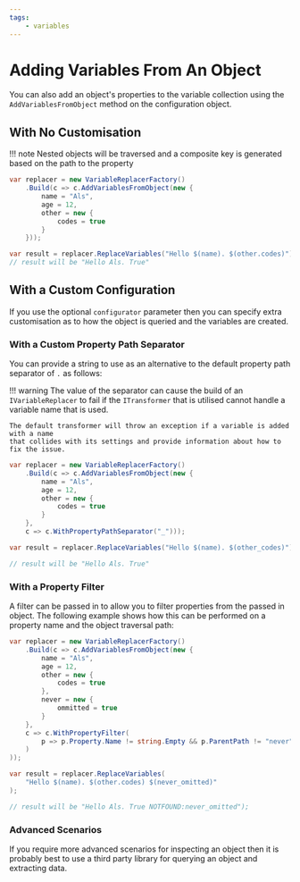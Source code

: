 ```yaml
---
tags:
    - variables
---
```

# Adding Variables From An Object

You can also add an object's properties to the variable collection using the 
`AddVariablesFromObject` method on the configuration object.

## With No Customisation

!!! note
    Nested objects will be traversed and a composite key is generated based
    on the path to the property

```csharp { data-fiddle="SBz54u" }
var replacer = new VariableReplacerFactory()
    .Build(c => c.AddVariablesFromObject(new { 
        name = "Als", 
        age = 12, 
        other = new { 
            codes = true
        } 
    }));

var result = replacer.ReplaceVariables("Hello $(name). $(other.codes)");
// result will be "Hello Als. True"
```

## With a Custom Configuration

If you use the optional `configurator` parameter then you can specify
extra customisation as to how the object is queried and the variables are created.

### With a Custom Property Path Separator

You can provide a string to use as an alternative to the default property path separator of `.`
as follows:

!!! warning
    The value of the separator can cause the build of an `IVariableReplacer` to fail
    if the `ITransformer` that is utilised cannot handle a variable name that is used.

    The default transformer will throw an exception if a variable is added with a name
    that collides with its settings and provide information about how to fix the issue.

```csharp { data-fiddle="PRK5bz" }
var replacer = new VariableReplacerFactory()
    .Build(c => c.AddVariablesFromObject(new { 
        name = "Als", 
        age = 12, 
        other = new { 
            codes = true
        }
    },
    c => c.WithPropertyPathSeparator("_")));

var result = replacer.ReplaceVariables("Hello $(name). $(other_codes)");

// result will be "Hello Als. True"
```

### With a Property Filter

A filter can be passed in to allow you to filter properties from the passed in object.
The following example shows how this can be performed on a property name and the
object traversal path:

```csharp { data-fiddle="rBvd9J" }
var replacer = new VariableReplacerFactory()
    .Build(c => c.AddVariablesFromObject(new { 
        name = "Als", 
        age = 12, 
        other = new { 
            codes = true
        },
        never = new {
            ommitted = true
        } 
    },
    c => c.WithPropertyFilter(
        p => p.Property.Name != string.Empty && p.ParentPath != "never"
    )
));

var result = replacer.ReplaceVariables(
    "Hello $(name). $(other.codes) $(never_omitted)"
);

// result will be "Hello Als. True NOTFOUND:never_omitted");
```

### Advanced Scenarios

If you require more advanced scenarios for inspecting an object then it is probably best
to use a third party library for querying an object and extracting data.